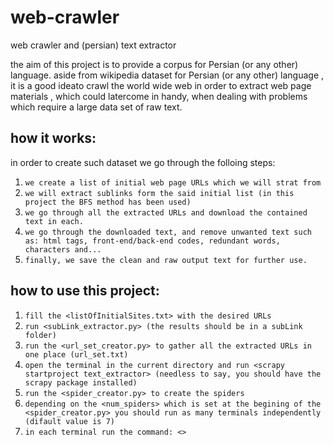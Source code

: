 web-crawler
===========
web crawler and (persian) text extractor

the aim of this project is to provide a corpus for Persian (or any other) language.
aside from wikipedia dataset for Persian (or any other) language , it is a good ideato crawl the world wide web in order to extract web page materials , which could latercome in handy, when dealing with problems which require a large data set of raw text.

how it works:
-----------------------
in order to create such dataset we go through the folloing steps:
1. `we create a list of initial web page URLs which we will strat from`
2. `we will extract sublinks form the said initial list (in this project the BFS method has been used)`
3. `we go through all the extracted URLs and download the contained text in each.`
4. `we go through the downloaded text, and remove unwanted text such as: html tags, front-end/back-end codes, redundant words, characters and...`
5. `finally, we save the clean and raw output text for further use.`

how to use this project:
-----------------------
1. `fill the <listOfInitialSites.txt> with the desired URLs`
2. `run <subLink_extractor.py> (the results should be in a subLink folder)`
3. `run the <url_set_creator.py> to gather all the extracted URLs in one place (url_set.txt)`
4. `open the terminal in the current directory and run <scrapy startproject text_extractor> (needless to say, you should have the scrapy package installed)`
5. `run the <spider_creator.py> to create the spiders`
6. `depending on the <num_spiders> which is set at the begining of the <spider_creator.py> you should run as many terminals independently (difault value is 7)`
7. `in each terminal run the command: <>`
